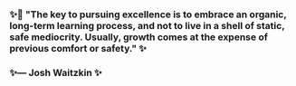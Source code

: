 
### ✨👋 "The key to pursuing excellence is to embrace an organic, long-term learning process, and not to live in a shell of static, safe mediocrity. Usually, growth comes at the expense of previous comfort or safety." ✨</br>
### ✨— Josh Waitzkin ✨

<!-- ## 📫 ✨[Berhane](https://www.linkedin.com/in/berhane-beyene/)✨ -->
<!--
**Bbeyenene/Bbeyenene** is a ✨ _special_ ✨ repository because its `README.md` (this file) appears on your GitHub profile.

Here are some ideas to get you started:

- 🔭 I’m currently working on ...
- 🌱 I’m currently learning ...
- 👯 I’m looking to collaborate on ...
- 🤔 I’m looking for help with ...
- 💬 Ask me about ...
- 📫 How to reach me: ...
- 😄 Pronouns: ...
- ⚡ Fun fact: ...
-->
